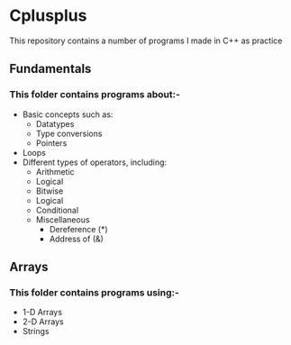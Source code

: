 # Cplusplus
This repository contains a number of programs I made in C++ as practice
## Fundamentals
### This folder contains programs about:- 
- Basic concepts such as:
  - Datatypes
  - Type conversions
  - Pointers
- Loops
- Different types of operators, including:
  - Arithmetic
  - Logical
  - Bitwise
  - Logical
  - Conditional
  - Miscellaneous
    - Dereference (*)
    - Address of (&)
## Arrays
### This folder contains programs using:-
- 1-D Arrays
- 2-D Arrays
- Strings
